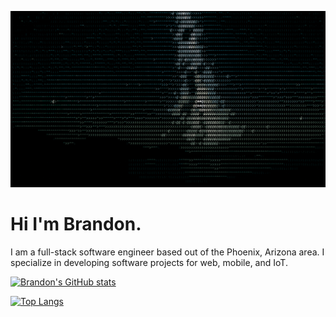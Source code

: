 ![stars](stars.gif)

# Hi I'm Brandon.

I am a full-stack software engineer based out of the Phoenix, Arizona area. I specialize in developing software projects for web, mobile, and IoT.


[![Brandon's GitHub stats](https://github-readme-stats.vercel.app/api?username=stepintime)](https://github.com/anuraghazra/github-readme-stats&count_private=true&show_icons=true&include_all_commits=true&theme=github_dark)

[![Top Langs](https://github-readme-stats.vercel.app/api/top-langs/?username=stepintime)](https://github.com/anuraghazra/github-readme-stats&theme=github_dark)
